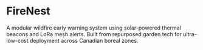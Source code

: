 # FireNest

A modular wildfire early warning system using solar-powered thermal beacons and LoRa mesh alerts. Built from repurposed garden tech for ultra-low-cost deployment across Canadian boreal zones.
